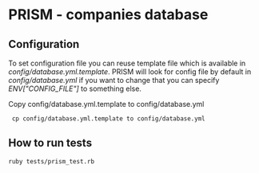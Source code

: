 PRISM - companies database
=======

Configuration
-----------

To set configuration file you can reuse template file which is available in
*config/database.yml.template*. PRISM will look for config file by default in
*config/database.yml* if you want to change that you can specify
*ENV["CONFIG_FILE"]* to something else.

Copy config/database.yml.template to config/database.yml

     cp config/database.yml.template to config/database.yml

How to run tests
-----------

    ruby tests/prism_test.rb
